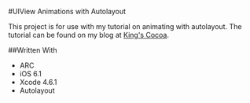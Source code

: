 #UIView Animations with Autolayout

This project is for use with my tutorial on animating with autolayout. The tutorial can be found on my blog at [King's Cocoa](http://kingscocoa.com/tutorials/autolayout-animations).

##Written With

* ARC
* iOS 6.1
* Xcode 4.6.1
* Autolayout